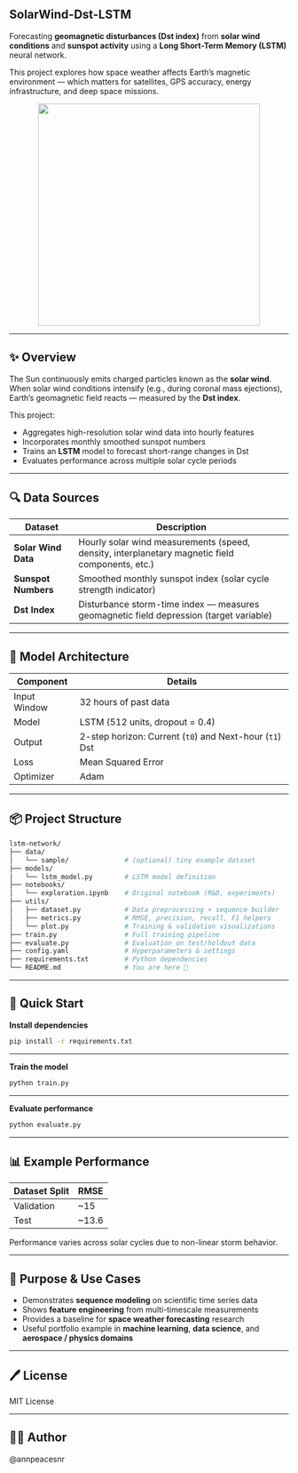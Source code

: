 ## SolarWind-Dst-LSTM

Forecasting **geomagnetic disturbances (Dst index)** from **solar wind conditions** and **sunspot activity** using a **Long Short-Term Memory (LSTM)** neural network. 

This project explores how space weather affects Earth’s magnetic environment — which matters for satellites, GPS accuracy, energy infrastructure, and deep space missions.

<p align="center">
  <img src="https://cdn.mos.cms.futurecdn.net/siKNQwTuJwF2VjbGXBT3XZ.jpg" width="400"/>
</p>

---

## ✨ Overview

The Sun continuously emits charged particles known as the **solar wind**.  
When solar wind conditions intensify (e.g., during coronal mass ejections), Earth’s geomagnetic field reacts — measured by the **Dst index**.

This project:

- Aggregates high-resolution solar wind data into hourly features  
- Incorporates monthly smoothed sunspot numbers  
- Trains an **LSTM** model to forecast short-range changes in Dst  
- Evaluates performance across multiple solar cycle periods

---

## 🔍 Data Sources

| Dataset | Description |
|--------|-------------|
| **Solar Wind Data** | Hourly solar wind measurements (speed, density, interplanetary magnetic field components, etc.) |
| **Sunspot Numbers** | Smoothed monthly sunspot index (solar cycle strength indicator) |
| **Dst Index** | Disturbance storm-time index — measures geomagnetic field depression (target variable) |

---

## 🧠 Model Architecture

| Component | Details |
|---------|---------|
| Input Window | 32 hours of past data |
| Model | LSTM (512 units, dropout = 0.4) |
| Output | 2-step horizon: Current (`t0`) and Next-hour (`t1`) Dst |
| Loss | Mean Squared Error |
| Optimizer | Adam |

---

## 📦 Project Structure

```bash
lstm-network/
├── data/
│   └── sample/              # (optional) tiny example dataset
├── models/
│   └── lstm_model.py        # LSTM model definition
├── notebooks/
│   └── exploration.ipynb    # Original notebook (R&D, experiments)
├── utils/
│   ├── dataset.py           # Data preprocessing + sequence builder
│   ├── metrics.py           # RMSE, precision, recall, F1 helpers
│   └── plot.py              # Training & validation visualizations
├── train.py                 # Full training pipeline
├── evaluate.py              # Evaluation on test/holdout data
├── config.yaml              # Hyperparameters & settings
├── requirements.txt         # Python dependencies
└── README.md                # You are here 🙂
```
---

## 🚀 Quick Start

**Install dependencies**
```bash
pip install -r requirements.txt
```

---

**Train the model**
```bash
python train.py
```

---

**Evaluate performance**
```bash
python evaluate.py
```

---

## 📊 Example Performance

| Dataset Split | RMSE  |
| ------------- | ----- |
| Validation    | ~15   |
| Test          | ~13.6 |

Performance varies across solar cycles due to non-linear storm behavior.

---

## 🎯 Purpose & Use Cases

* Demonstrates **sequence modeling** on scientific time series data
* Shows **feature engineering** from multi-timescale measurements
* Provides a baseline for **space weather forecasting** research
* Useful portfolio example in **machine learning**, **data science**, and **aerospace / physics domains**

---

## 🖊 License

MIT License 

---

## 🙋‍♀️ Author

@annpeacesnr

